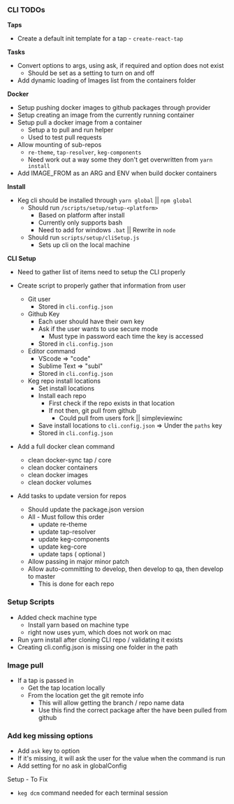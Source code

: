 ### CLI TODOs

**Taps**
  * Create a default init template for a tap - `create-react-tap`

**Tasks**
  * Convert options to args, using ask, if required and option does not exist
    * Should be set as a setting to turn on and off
  * Add dynamic loading of Images list from the containers folder

**Docker**
  * Setup pushing docker images to github packages through provider
  * Setup creating an image from the currently running container
  * Setup pull a docker image from a container
    * Setup a to pull and run helper
    * Used to test pull requests
  * Allow mounting of sub-repos
    * `re-theme`, `tap-resolver`, `keg-components`
    * Need work out a way some they don't get overwritten from `yarn install`
  * Add IMAGE_FROM as an ARG and ENV when build docker containers

**Install**
* Keg cli should be installed through `yarn global` || `npm global`
  * Should run `/scripts/setup/setup-<platform>`
    * Based on platform after install
    * Currently only supports bash
    * Need to add for windows `.bat` || Rewrite in `node`
  * Should run `scripts/setup/cliSetup.js`
    * Sets up cli on the local machine

**CLI Setup**
* Need to gather list of items need to setup the CLI properly
* Create script to properly gather that information from user
  * Git user
    * Stored in `cli.config.json`
  * Github Key
    * Each user should have their own key
    * Ask if the user wants to use secure mode
      * Must type in password each time the key is accessed
    * Stored in `cli.config.json`
  * Editor command
    * VScode => "code"
    * Sublime Text => "subl"
    * Stored in `cli.config.json`
  * Keg repo install locations
    * Set install locations
    * Install each repo
      * First check if the repo exists in that location
      * If not then, git pull from github
        * Could pull from users fork || simpleviewinc
    * Save install locations to `cli.config.json` => Under the `paths` key
    * Stored in `cli.config.json`


* Add a full docker clean command
  * clean docker-sync tap / core
  * clean docker containers
  * clean docker images
  * clean docker volumes


* Add tasks to update version for repos
  * Should update the package.json version
  * All - Must follow this order
    * update re-theme
    * update tap-resolver
    * update keg-components
    * update keg-core
    * update taps ( optional )
  * Allow passing in major minor patch
  * Allow auto-committing to develop, then develop to qa, then develop to master
    * This is done for each repo
  



### Setup Scripts
  * Added check machine type
    * Install yarn based on machine type
    * right now uses yum, which does not work on mac
  * Run yarn install after cloning CLI repo / validating it exists
  * Creating cli.config.json is missing one folder in the path
  

### Image pull
  * If a tap is passed in
    * Get the tap location locally
    * From the location get the git remote info
      * This will allow getting the branch / repo name data
      * Use this find the correct package after the have been pulled from github

### Add keg missing options
  * Add `ask` key to option
  * If it's missing, it will ask the user for the value when the command is run
  * Add setting for no ask in globalConfig

Setup - To Fix
 * `keg dcm` command needed for each terminal session



